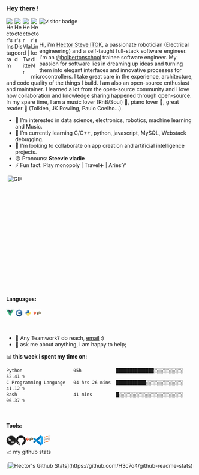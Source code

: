 ### Hey there !
<a href="https://www.instagram.com/HectorVladitok/">
  <img align="left" alt="Hector's Instagram" width="22px" src="https://raw.githubusercontent.com/hussainweb/hussainweb/main/icons/instagram.png" />
</a>
<a href="https://discord.com/channels/@Hector BenMyriam#0823">
  <img align="left" alt="Hector's Discord" width="22px" src="https://raw.githubusercontent.com/peterthehan/peterthehan/master/assets/discord.svg" />
</a>
<a href="https://twitter.com/ItokVlad">
  <img align="left" alt="Hector Vlad | Twitter" width="22px" src="https://raw.githubusercontent.com/peterthehan/peterthehan/master/assets/twitter.svg" />
</a>
<a href="https://www.linkedin.com/in/hector-vlad-itok-1a3829182">
  <img align="left" alt="Hector's LinkedIN" width="22px" src="https://raw.githubusercontent.com/peterthehan/peterthehan/master/assets/linkedin.svg" />
</a>

![visitor badge](https://visitor-badge.glitch.me/badge?page_id=H3c7o4.visitor-badge&left_color=blue&right_color=green&left_text=Welcome%20Visitors)

<br />

Hi, i'm [Hector Steve ITOK](https://www.linkedin.com/in/hector-vlad-itok-1a3829182/), a passionate robotician (Electrical engineering) and a self-taught full-stack software engineer. I'm an [@holbertonschool](https://www.holbertonschool.com/) trainee software engineer. My passion for software lies in dreaming up ideas and turning them into elegant interfaces and innovative processes for microcontrollers. I take great care in the experience, architecture, and code quality of the things I build. I am also an open-source enthusiast and maintainer. I learned a lot from the open-source community and i love how collaboration and knowledge sharing happened through open-source.
In my spare time, I am a music lover (RnB/Soul) 🎼, piano lover 🎹, great reader 📖 (Tolkien, JK Rowling, Paulo Coelho...).
- 👀 I’m interested in data science, electronics, robotics, machine learning and Music.
- 🌱 I’m currently learning C/C++, python, javascript, MySQL, Webstack debugging.
- 💞️ I'm looking to collaborate on app creation and artificial intelligence projects.
- 😄 Pronouns: <b> Steevie vladie </b>
- ⚡ Fun fact: Play monopoly | Travel:airplane: | Aries:aries:

<img align="right" alt="GIF" src="https://github.com/abhisheknaiidu/abhisheknaiidu/blob/master/code.gif?raw=true" width="500" height="320" />

#### Languages:
<code><img height="20" src="https://raw.githubusercontent.com/github/explore/80688e429a7d4ef2fca1e82350fe8e3517d3494d/topics/vue/vue.png"></code>
<code><img height="20" src="https://raw.githubusercontent.com/github/explore/80688e429a7d4ef2fca1e82350fe8e3517d3494d/topics/cpp/cpp.png"></code>
<code><img height="20" src="https://raw.githubusercontent.com/github/explore/80688e429a7d4ef2fca1e82350fe8e3517d3494d/topics/python/python.png"></code>
<code><img height="20" src="https://raw.githubusercontent.com/github/explore/80688e429a7d4ef2fca1e82350fe8e3517d3494d/topics/git/git.png"></code>

<br />

- 💼 Any Teamwork? do reach, [email](mailto:hectorvladitok@gmail.com) :)
- 💬 ask me about anything, i am happy to help;



    
📊 **this week i spent my time on:**
<!--START_SECTION:waka-->

```text
Python                   05h             ██████████████░░░░░░░░░░░   52.41 %
C Programming Language   04 hrs 26 mins  ███████████░░░░░░░░░░░░░░   41.12 %
Bash                     41 mins         █░░░░░░░░░░░░░░░░░░░░░░░░   06.37 %
```
<br />

<!--END_SECTION:waka-->

#### Tools:
<img align="left" alt="Terminal" width="26px" src="https://raw.githubusercontent.com/github/explore/80688e429a7d4ef2fca1e82350fe8e3517d3494d/topics/terminal/terminal.png" />
<img align="left" alt="GitHub" width="26px" src="https://raw.githubusercontent.com/github/explore/78df643247d429f6cc873026c0622819ad797942/topics/github/github.png" />
<img align="left" height="20" src="https://raw.githubusercontent.com/github/explore/80688e429a7d4ef2fca1e82350fe8e3517d3494d/topics/git/git.png">
<img align="left" alt="Visual Studio Code" width="26px" src="https://raw.githubusercontent.com/github/explore/78df643247d429f6cc873026c0622819ad797942/topics/visual-studio-code/visual-studio-code.png" />
<img align="left" height="20" src="https://raw.githubusercontent.com/github/explore/80688e429a7d4ef2fca1e82350fe8e3517d3494d/topics/jupyter-notebook/jupyter-notebook.png">
<br/ >


<br />
📈 my github stats
<br />

[![Hector's Github Stats](https://github-readme-stats.vercel.app/api?username=H3c7o4&show_icons=true&theme=gotham")](https://github.com/H3c7o4/github-readme-stats)
  
  
<!---
H3c7o4/H3c7o4 is a ✨ special ✨ repository because its `README.md` (this file) appears on your GitHub profile.
You can click the Preview link to take a look at your changes.
--->
